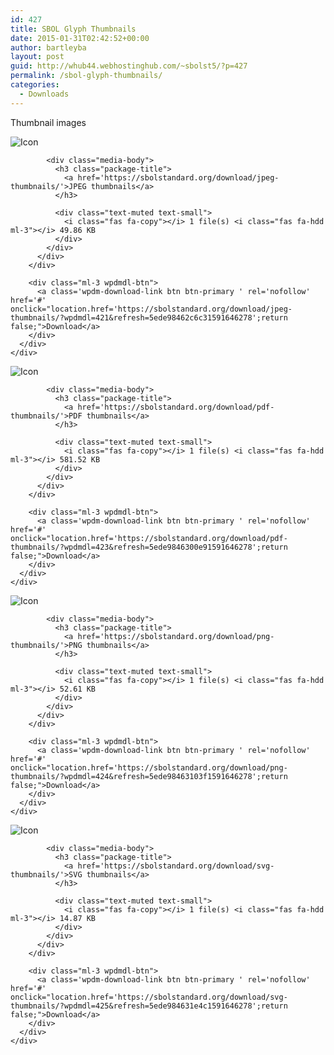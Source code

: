 ```yaml
---
id: 427
title: SBOL Glyph Thumbnails
date: 2015-01-31T02:42:52+00:00
author: bartleyba
layout: post
guid: http://whub44.webhostinghub.com/~sbolst5/?p=427
permalink: /sbol-glyph-thumbnails/
categories:
  - Downloads
---
```

Thumbnail images

<div class='w3eden'>
  <!-- WPDM Link Template: Default Template -->
  
  <div class="link-template-default card mb-2">
    <div class="card-body">
      <div class="media stack-xs">
        <div class="media-body">
          <div class="media">
            <div class="mr-3 img-48">
              <img class="wpdm_icon" alt="Icon"   src="https://sbolstandard.org/wp-content/plugins/download-manager/assets/file-type-icons/arrow_down.png" />
            </div>
            
            <div class="media-body">
              <h3 class="package-title">
                <a href='https://sbolstandard.org/download/jpeg-thumbnails/'>JPEG thumbnails</a>
              </h3>
              
              <div class="text-muted text-small">
                <i class="fas fa-copy"></i> 1 file(s) <i class="fas fa-hdd ml-3"></i> 49.86 KB
              </div>
            </div>
          </div>
        </div>
        
        <div class="ml-3 wpdmdl-btn">
          <a class='wpdm-download-link btn btn-primary ' rel='nofollow' href='#' onclick="location.href='https://sbolstandard.org/download/jpeg-thumbnails/?wpdmdl=421&refresh=5ede98462c6c31591646278';return false;">Download</a>
        </div>
      </div>
    </div>
  </div>
</div>

<div class='w3eden'>
  <!-- WPDM Link Template: Default Template -->
  
  <div class="link-template-default card mb-2">
    <div class="card-body">
      <div class="media stack-xs">
        <div class="media-body">
          <div class="media">
            <div class="mr-3 img-48">
              <img class="wpdm_icon" alt="Icon" src="https://sbolstandard.org/wp-content/plugins/download-manager/assets/file-type-icons/zip.svg" onError='this.src="https://sbolstandard.org/wp-content/plugins/download-manager/assets/file-type-icons/unknown.svg";' />
            </div>
            
            <div class="media-body">
              <h3 class="package-title">
                <a href='https://sbolstandard.org/download/pdf-thumbnails/'>PDF thumbnails</a>
              </h3>
              
              <div class="text-muted text-small">
                <i class="fas fa-copy"></i> 1 file(s) <i class="fas fa-hdd ml-3"></i> 581.52 KB
              </div>
            </div>
          </div>
        </div>
        
        <div class="ml-3 wpdmdl-btn">
          <a class='wpdm-download-link btn btn-primary ' rel='nofollow' href='#' onclick="location.href='https://sbolstandard.org/download/pdf-thumbnails/?wpdmdl=423&refresh=5ede9846300e91591646278';return false;">Download</a>
        </div>
      </div>
    </div>
  </div>
</div>

<div class='w3eden'>
  <!-- WPDM Link Template: Default Template -->
  
  <div class="link-template-default card mb-2">
    <div class="card-body">
      <div class="media stack-xs">
        <div class="media-body">
          <div class="media">
            <div class="mr-3 img-48">
              <img class="wpdm_icon" alt="Icon" src="https://sbolstandard.org/wp-content/plugins/download-manager/assets/file-type-icons/zip.svg" onError='this.src="https://sbolstandard.org/wp-content/plugins/download-manager/assets/file-type-icons/unknown.svg";' />
            </div>
            
            <div class="media-body">
              <h3 class="package-title">
                <a href='https://sbolstandard.org/download/png-thumbnails/'>PNG thumbnails</a>
              </h3>
              
              <div class="text-muted text-small">
                <i class="fas fa-copy"></i> 1 file(s) <i class="fas fa-hdd ml-3"></i> 52.61 KB
              </div>
            </div>
          </div>
        </div>
        
        <div class="ml-3 wpdmdl-btn">
          <a class='wpdm-download-link btn btn-primary ' rel='nofollow' href='#' onclick="location.href='https://sbolstandard.org/download/png-thumbnails/?wpdmdl=424&refresh=5ede98463103f1591646278';return false;">Download</a>
        </div>
      </div>
    </div>
  </div>
</div>

<div class='w3eden'>
  <!-- WPDM Link Template: Default Template -->
  
  <div class="link-template-default card mb-2">
    <div class="card-body">
      <div class="media stack-xs">
        <div class="media-body">
          <div class="media">
            <div class="mr-3 img-48">
              <img class="wpdm_icon" alt="Icon" src="https://sbolstandard.org/wp-content/plugins/download-manager/assets/file-type-icons/zip.svg" onError='this.src="https://sbolstandard.org/wp-content/plugins/download-manager/assets/file-type-icons/unknown.svg";' />
            </div>
            
            <div class="media-body">
              <h3 class="package-title">
                <a href='https://sbolstandard.org/download/svg-thumbnails/'>SVG thumbnails</a>
              </h3>
              
              <div class="text-muted text-small">
                <i class="fas fa-copy"></i> 1 file(s) <i class="fas fa-hdd ml-3"></i> 14.87 KB
              </div>
            </div>
          </div>
        </div>
        
        <div class="ml-3 wpdmdl-btn">
          <a class='wpdm-download-link btn btn-primary ' rel='nofollow' href='#' onclick="location.href='https://sbolstandard.org/download/svg-thumbnails/?wpdmdl=425&refresh=5ede984631e4c1591646278';return false;">Download</a>
        </div>
      </div>
    </div>
  </div>
</div>